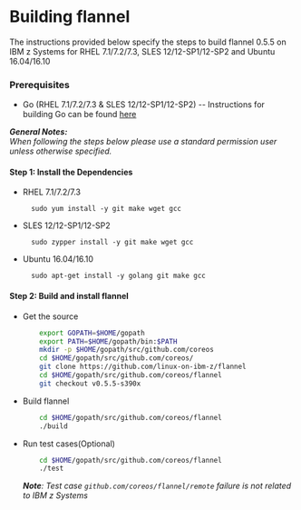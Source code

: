 <!---PACKAGE:flannel--->
<!---DISTRO:SLES 12.x:0.5.5--->
<!---DISTRO:RHEL 7.x:0.5.5--->
<!---DISTRO:Ubuntu 16.x:0.5.5--->


# Building flannel


The instructions provided below specify the steps to build flannel 0.5.5 on IBM z Systems for RHEL 7.1/7.2/7.3, SLES 12/12-SP1/12-SP2 and Ubuntu 16.04/16.10

### Prerequisites
  * Go (RHEL 7.1/7.2/7.3 & SLES 12/12-SP1/12-SP2)
  -- Instructions for building Go can be found [here](https://github.com/linux-on-ibm-z/docs/wiki/Building-Go-1.7)

_**General Notes:**_  
_When following the steps below please use a standard permission user unless otherwise specified._



#### Step 1: Install the Dependencies

* RHEL 7.1/7.2/7.3

        sudo yum install -y git make wget gcc   
   
* SLES 12/12-SP1/12-SP2

        sudo zypper install -y git make wget gcc

* Ubuntu 16.04/16.10
		
        sudo apt-get install -y golang git make gcc
		
#### Step 2: Build and install flannel
* Get the source
    ```bash
        export GOPATH=$HOME/gopath
        export PATH=$HOME/gopath/bin:$PATH
        mkdir -p $HOME/gopath/src/github.com/coreos
        cd $HOME/gopath/src/github.com/coreos/
        git clone https://github.com/linux-on-ibm-z/flannel
        cd $HOME/gopath/src/github.com/coreos/flannel
        git checkout v0.5.5-s390x
    ```

* Build flannel
    ```bash
        cd $HOME/gopath/src/github.com/coreos/flannel
        ./build
    ```
* Run test cases(Optional)
    ```bash
        cd $HOME/gopath/src/github.com/coreos/flannel
        ./test
    ```

   _**Note**: Test case `github.com/coreos/flannel/remote` failure is not related to IBM z Systems_
